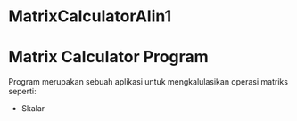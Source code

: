 # MatrixCalculatorAlin1

<h1>Matrix Calculator Program</h1>
<p>Program merupakan sebuah aplikasi untuk mengkalulasikan operasi matriks seperti: </p>
<ul>
  <li>Skalar</li>
</ul>
